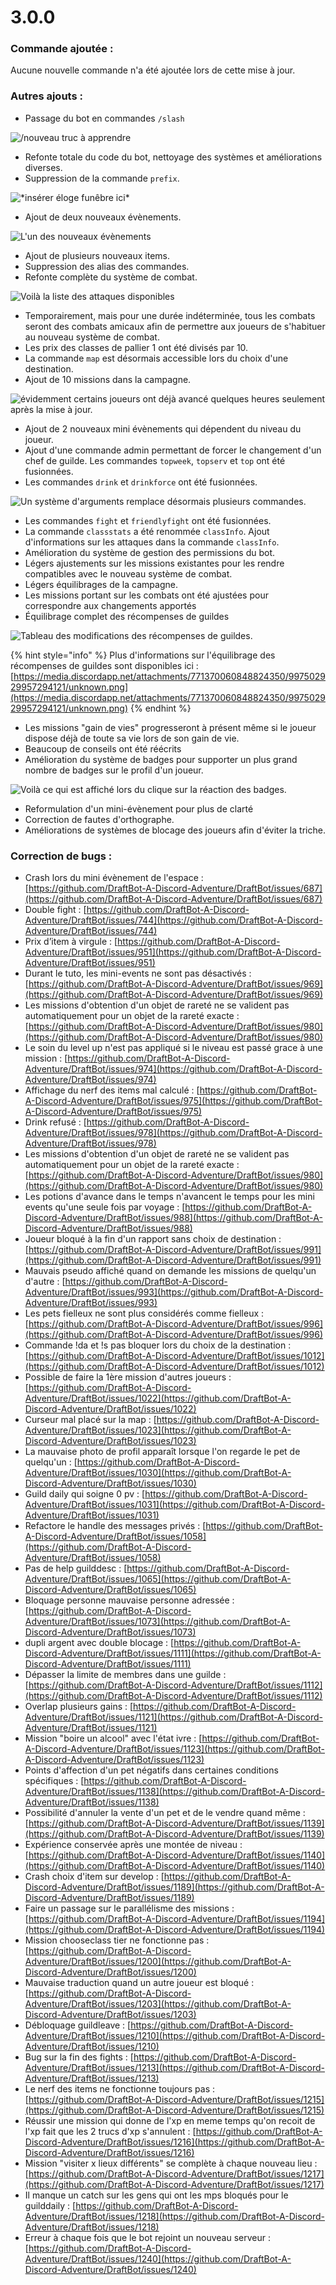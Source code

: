 # 3.0.0

### Commande ajoutée :

Aucune nouvelle commande n'a été ajoutée lors de cette mise à jour.

### Autres ajouts :

* Passage du bot en commandes `/slash`&#x20;

![/nouveau truc à apprendre](<../.gitbook/assets/image (154).png>)

* Refonte totale du code du bot, nettoyage des systèmes et améliorations diverses.&#x20;
* Suppression de la commande `prefix`.&#x20;

![\*insérer éloge funêbre ici\*](<../.gitbook/assets/image (157).png>)

* Ajout de deux nouveaux évènements.&#x20;

![L'un des nouveaux évènements](<../.gitbook/assets/image (152).png>)

* Ajout de plusieurs nouveaux items.&#x20;
* Suppression des alias des commandes.&#x20;
* Refonte complète du système de combat.&#x20;

![Voilà la liste des attaques disponibles](<../.gitbook/assets/image (158).png>)

* Temporairement, mais pour une durée indéterminée, tous les combats seront des combats amicaux afin de permettre aux joueurs de s'habituer au nouveau système de combat.
* Les prix des classes de pallier 1 ont été divisés par 10.
* La commande `map` est désormais accessible lors du choix d'une destination.
* Ajout de 10 missions dans la campagne.&#x20;

![évidemment certains joueurs ont déjà avancé quelques heures seulement après la mise à jour.](<../.gitbook/assets/image (148).png>)

* Ajout de 2 nouveaux mini évènements qui dépendent du niveau du joueur.&#x20;
* Ajout d'une commande admin permettant de forcer le changement d'un chef de guilde. Les commandes `topweek`, `topserv` et `top` ont été fusionnées.
* Les commandes `drink` et `drinkforce` ont été fusionnées.

![Un système d'arguments remplace désormais plusieurs commandes.](<../.gitbook/assets/image (147).png>)

* Les commandes `fight` et `friendlyfight` ont été fusionnées.&#x20;
* La commande `classstats` a été renommée `classInfo`. Ajout d'informations sur les attaques dans la commande `classInfo`.
* Amélioration du système de gestion des permissions du bot.
* Légers ajustements sur les missions existantes pour les rendre compatibles avec le nouveau système de combat.
* Légers équilibrages de la campagne.
* Les missions portant sur les combats ont été ajustées pour correspondre aux changements apportés
* Équilibrage complet des récompenses de guildes

![Tableau des modifications des récompenses de guildes.](<../.gitbook/assets/image (156).png>)

{% hint style="info" %}
Plus d'informations sur l'équilibrage des récompenses de guildes sont disponibles ici : [https://media.discordapp.net/attachments/771370060848824350/997502929957294121/unknown.png](https://media.discordapp.net/attachments/771370060848824350/997502929957294121/unknown.png)
{% endhint %}

* Les missions "gain de vies" progresseront à présent même si le joueur dispose déjà de toute sa vie lors de son gain de vie.&#x20;
* Beaucoup de conseils ont été réécrits&#x20;
* Amélioration du système de badges pour supporter un plus grand nombre de badges sur le profil d'un joueur.&#x20;

![Voilà ce qui est affiché lors du clique sur la réaction des badges.](<../.gitbook/assets/image (146).png>)

* Reformulation d'un mini-évènement pour plus de clarté&#x20;
* Correction de fautes d'orthographe.&#x20;
* Améliorations de systèmes de blocage des joueurs afin d'éviter la triche.

### **Correction de bugs :**

* Crash lors du mini évènement de l'espace  : [https://github.com/DraftBot-A-Discord-Adventure/DraftBot/issues/687](https://github.com/DraftBot-A-Discord-Adventure/DraftBot/issues/687)
* Double fight : [https://github.com/DraftBot-A-Discord-Adventure/DraftBot/issues/744](https://github.com/DraftBot-A-Discord-Adventure/DraftBot/issues/744)
* Prix d’item à virgule : [https://github.com/DraftBot-A-Discord-Adventure/DraftBot/issues/951](https://github.com/DraftBot-A-Discord-Adventure/DraftBot/issues/951)
* Durant le tuto, les mini-events ne sont pas désactivés : [https://github.com/DraftBot-A-Discord-Adventure/DraftBot/issues/969](https://github.com/DraftBot-A-Discord-Adventure/DraftBot/issues/969)
* Les missions d'obtention d'un objet de rareté ne se valident pas automatiquement pour un objet de la rareté exacte : [https://github.com/DraftBot-A-Discord-Adventure/DraftBot/issues/980](https://github.com/DraftBot-A-Discord-Adventure/DraftBot/issues/980)
* Le soin du level up n'est pas appliqué si le niveau est passé grace à une mission : [https://github.com/DraftBot-A-Discord-Adventure/DraftBot/issues/974](https://github.com/DraftBot-A-Discord-Adventure/DraftBot/issues/974)
* Affichage du nerf des items mal calculé : [https://github.com/DraftBot-A-Discord-Adventure/DraftBot/issues/975](https://github.com/DraftBot-A-Discord-Adventure/DraftBot/issues/975)
* Drink refusé : [https://github.com/DraftBot-A-Discord-Adventure/DraftBot/issues/978](https://github.com/DraftBot-A-Discord-Adventure/DraftBot/issues/978)
* Les missions d'obtention d'un objet de rareté ne se valident pas automatiquement pour un objet de la rareté exacte : [https://github.com/DraftBot-A-Discord-Adventure/DraftBot/issues/980](https://github.com/DraftBot-A-Discord-Adventure/DraftBot/issues/980)
* Les potions d'avance dans le temps n'avancent le temps pour les mini events qu'une seule fois par voyage : [https://github.com/DraftBot-A-Discord-Adventure/DraftBot/issues/988](https://github.com/DraftBot-A-Discord-Adventure/DraftBot/issues/988)
* Joueur bloqué à la fin d'un rapport sans choix de destination : [https://github.com/DraftBot-A-Discord-Adventure/DraftBot/issues/991](https://github.com/DraftBot-A-Discord-Adventure/DraftBot/issues/991)
* Mauvais pseudo affiché quand on demande les missions de quelqu'un d'autre : [https://github.com/DraftBot-A-Discord-Adventure/DraftBot/issues/993](https://github.com/DraftBot-A-Discord-Adventure/DraftBot/issues/993)
* Les pets fielleux ne sont plus considérés comme fielleux : [https://github.com/DraftBot-A-Discord-Adventure/DraftBot/issues/996](https://github.com/DraftBot-A-Discord-Adventure/DraftBot/issues/996)
* Commande !da et !s pas bloquer lors du choix de la destination : [https://github.com/DraftBot-A-Discord-Adventure/DraftBot/issues/1012](https://github.com/DraftBot-A-Discord-Adventure/DraftBot/issues/1012)
* Possible de faire la 1ère mission d'autres joueurs : [https://github.com/DraftBot-A-Discord-Adventure/DraftBot/issues/1022](https://github.com/DraftBot-A-Discord-Adventure/DraftBot/issues/1022)
* Curseur mal placé sur la map : [https://github.com/DraftBot-A-Discord-Adventure/DraftBot/issues/1023](https://github.com/DraftBot-A-Discord-Adventure/DraftBot/issues/1023)
* La mauvaise photo de profil apparaît lorsque l'on regarde le pet de quelqu'un : [https://github.com/DraftBot-A-Discord-Adventure/DraftBot/issues/1030](https://github.com/DraftBot-A-Discord-Adventure/DraftBot/issues/1030)
* Guild daily qui soigne 0 pv : [https://github.com/DraftBot-A-Discord-Adventure/DraftBot/issues/1031](https://github.com/DraftBot-A-Discord-Adventure/DraftBot/issues/1031)
* Refactore le handle des messages privés : [https://github.com/DraftBot-A-Discord-Adventure/DraftBot/issues/1058](https://github.com/DraftBot-A-Discord-Adventure/DraftBot/issues/1058)
* Pas de help guilddesc : [https://github.com/DraftBot-A-Discord-Adventure/DraftBot/issues/1065](https://github.com/DraftBot-A-Discord-Adventure/DraftBot/issues/1065)
* Bloquage personne mauvaise personne adressée : [https://github.com/DraftBot-A-Discord-Adventure/DraftBot/issues/1073](https://github.com/DraftBot-A-Discord-Adventure/DraftBot/issues/1073)
* dupli argent avec double blocage : [https://github.com/DraftBot-A-Discord-Adventure/DraftBot/issues/1111](https://github.com/DraftBot-A-Discord-Adventure/DraftBot/issues/1111)
* Dépasser la limite de membres dans une guilde : [https://github.com/DraftBot-A-Discord-Adventure/DraftBot/issues/1112](https://github.com/DraftBot-A-Discord-Adventure/DraftBot/issues/1112)
* Overlap plusieurs gains : [https://github.com/DraftBot-A-Discord-Adventure/DraftBot/issues/1121](https://github.com/DraftBot-A-Discord-Adventure/DraftBot/issues/1121)
* Mission "boire un alcool" avec l'état ivre : [https://github.com/DraftBot-A-Discord-Adventure/DraftBot/issues/1123](https://github.com/DraftBot-A-Discord-Adventure/DraftBot/issues/1123)
* Points d'affection d'un pet négatifs dans certaines conditions spécifiques : [https://github.com/DraftBot-A-Discord-Adventure/DraftBot/issues/1138](https://github.com/DraftBot-A-Discord-Adventure/DraftBot/issues/1138)
* Possibilité d'annuler la vente d'un pet et de le vendre quand même : [https://github.com/DraftBot-A-Discord-Adventure/DraftBot/issues/1139](https://github.com/DraftBot-A-Discord-Adventure/DraftBot/issues/1139)
* Expérience conservée après une montée de niveau : [https://github.com/DraftBot-A-Discord-Adventure/DraftBot/issues/1140](https://github.com/DraftBot-A-Discord-Adventure/DraftBot/issues/1140)
* Crash choix d'item sur develop : [https://github.com/DraftBot-A-Discord-Adventure/DraftBot/issues/1189](https://github.com/DraftBot-A-Discord-Adventure/DraftBot/issues/1189)
* Faire un passage sur le parallélisme des missions : [https://github.com/DraftBot-A-Discord-Adventure/DraftBot/issues/1194](https://github.com/DraftBot-A-Discord-Adventure/DraftBot/issues/1194)
* Mission chooseclass tier ne fonctionne pas : [https://github.com/DraftBot-A-Discord-Adventure/DraftBot/issues/1200](https://github.com/DraftBot-A-Discord-Adventure/DraftBot/issues/1200)
* Mauvaise traduction quand un autre joueur est bloqué : [https://github.com/DraftBot-A-Discord-Adventure/DraftBot/issues/1203](https://github.com/DraftBot-A-Discord-Adventure/DraftBot/issues/1203)
* Débloquage guildleave : [https://github.com/DraftBot-A-Discord-Adventure/DraftBot/issues/1210](https://github.com/DraftBot-A-Discord-Adventure/DraftBot/issues/1210)
* Bug sur la fin des fights : [https://github.com/DraftBot-A-Discord-Adventure/DraftBot/issues/1213](https://github.com/DraftBot-A-Discord-Adventure/DraftBot/issues/1213)
* Le nerf des items ne fonctionne toujours pas : [https://github.com/DraftBot-A-Discord-Adventure/DraftBot/issues/1215](https://github.com/DraftBot-A-Discord-Adventure/DraftBot/issues/1215)
* Réussir une mission qui donne de l'xp en meme temps qu'on recoit de l'xp fait que les 2 trucs d'xp s'annulent : [https://github.com/DraftBot-A-Discord-Adventure/DraftBot/issues/1216](https://github.com/DraftBot-A-Discord-Adventure/DraftBot/issues/1216)
* Mission "visiter x lieux différents" se complète à chaque nouveau lieu : [https://github.com/DraftBot-A-Discord-Adventure/DraftBot/issues/1217](https://github.com/DraftBot-A-Discord-Adventure/DraftBot/issues/1217)
* Il manque un catch sur les gens qui ont les mps bloqués pour le guilddaily : [https://github.com/DraftBot-A-Discord-Adventure/DraftBot/issues/1218](https://github.com/DraftBot-A-Discord-Adventure/DraftBot/issues/1218)
* Erreur à chaque fois que le bot rejoint un nouveau serveur : [https://github.com/DraftBot-A-Discord-Adventure/DraftBot/issues/1240](https://github.com/DraftBot-A-Discord-Adventure/DraftBot/issues/1240)
